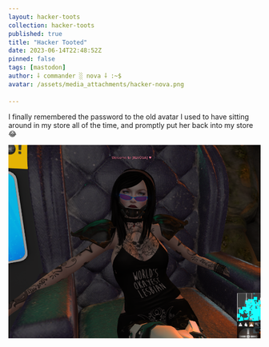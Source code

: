 ```yaml
---
layout: hacker-toots
collection: hacker-toots
published: true
title: "Hacker Tooted"
date: 2023-06-14T22:48:52Z
pinned: false
tags: [mastodon]
author: ⸸ commander ░ nova ⸸ :~$
avatar: /assets/media_attachments/hacker-nova.png

---
```


<p>I finally remembered the password to the old avatar I used to have sitting around in my store all of the time, and promptly put her back into my store 😂​</p>

![media](/assets/media_attachments/files/110/545/006/071/838/195/original/72046b736f42e757.png)
